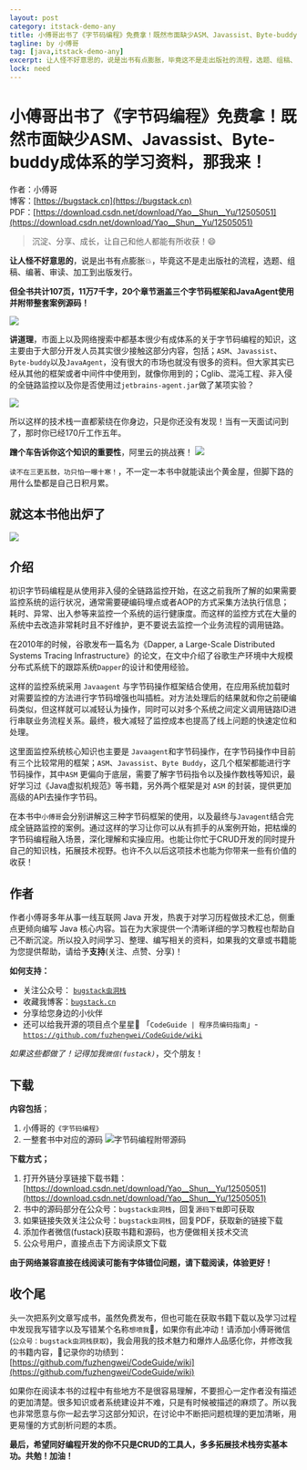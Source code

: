 ```yaml
---
layout: post
category: itstack-demo-any
title: 小傅哥出书了《字节码编程》免费拿！既然市面缺少ASM、Javassist、Byte-buddy成体系的学习资料，那我来！
tagline: by 小傅哥
tag: [java,itstack-demo-any]
excerpt: 让人怪不好意思的，说是出书有点膨胀，毕竟这不是走出版社的流程，选题、组稿、编著、审读、加工到出版发行。但全书共计107页，11万7千字，20个章节涵盖三个字节码框架和JavaAgent使用并附带整套案例源码！
lock: need
---
```


# 小傅哥出书了《字节码编程》免费拿！既然市面缺少ASM、Javassist、Byte-buddy成体系的学习资料，那我来！

作者：小傅哥
<br/>博客：[https://bugstack.cn](https://bugstack.cn)
<br/>PDF：[https://download.csdn.net/download/Yao__Shun__Yu/12505051](https://download.csdn.net/download/Yao__Shun__Yu/12505051)

> 沉淀、分享、成长，让自己和他人都能有所收获！😄

**让人怪不好意思的**，说是出书有点膨胀💥，毕竟这不是走出版社的流程，选题、组稿、编著、审读、加工到出版发行。

**但全书共计107页，11万7千字，20个章节涵盖三个字节码框架和JavaAgent使用并附带整套案例源码！**

![](https://bugstack.cn/assets/images/illustration/让人怪不好意思的.png)

**讲道理**，市面上以及网络搜索中都基本很少有成体系的关于字节码编程的知识，这主要由于大部分开发人员其实很少接触这部分内容，包括；`ASM`、`Javassist`、`Byte-buddy`以及`JavaAgent`，没有很大的市场也就没有很多的资料。但大家其实已经从其他的框架或者中间件中使用到，就像你用到的；Cglib、混沌工程、非入侵的全链路监控以及你是否使用过`jetbrains-agent.jar`做了某项实验？

![](https://bugstack.cn/assets/images/illustration/上号Idea.png)

所以这样的技术栈一直都萦绕在你身边，只是你还没有发现！当有一天面试问到了，那时你已经170斤工作五年。

**蹭个车告诉你这个知识的重要性**，阿里云的挑战赛！
![](https://bugstack.cn/assets/images/2020/itstack-demo-bytecode-0-3.png)

`读不在三更五鼓，功只怕一曝十寒！`，不一定一本书中就能读出个黄金屋，但脚下路的用什么垫都是自己日积月累。

## 就这本书他出炉了

![](https://bugstack.cn/assets/images/2020/itstack-demo-bytecode-0-2.png)

## 介绍

初识字节码编程是从使用非入侵的全链路监控开始，在这之前我所了解的如果需要监控系统的运行状况，通常需要硬编码埋点或者AOP的方式采集方法执行信息；耗时、异常、出入参等来监控一个系统的运行健康度。而这样的监控方式在大量的系统中去改造非常耗时且不好维护，更不要说去监控一个业务流程的调用链路。

在2010年的时候，谷歌发布一篇名为《Dapper, a Large-Scale Distributed Systems Tracing Infrastructure》的论文，在文中介绍了谷歌生产环境中大规模分布式系统下的跟踪系统`Dapper`的设计和使用经验。

这样的监控系统采用 `Javaagent` 与字节码操作框架结合使用，在应用系统加载时对需要监控的方法进行字节码增强也叫插桩。对方法处理后的结果就和你之前硬编码类似，但这样就可以减轻认为操作，同时可以对多个系统之间定义调用链路ID进行串联业务流程关系。最终，极大减轻了监控成本也提高了线上问题的快速定位和处理。

这里面监控系统核心知识也主要是 `Javaagent`和字节码操作，在字节码操作中目前有三个比较常用的框架；`ASM`、`Javassist`、`Byte Buddy`，这几个框架都能进行字节码操作，其中`ASM` 更偏向于底层，需要了解字节码指令以及操作数栈等知识，最好学习过《Java虚拟机规范》等书籍，另外两个框架是对 `ASM` 的封装，提供更加高级的API去操作字节码。

在本书中`小傅哥`会分别讲解这三种字节码框架的使用，以及最终与`Javagent`结合完成全链路监控的案例。通过这样的学习让你可以从有抓手的从案例开始，把枯燥的字节码编程融入场景，深化理解和实操应用。也能让你忙于CRUD开发的同时提升自己的知识栈，拓展技术视野。也许不久以后这项技术也能为你带来一些有价值的收获！

## 作者

作者小傅哥多年从事一线互联网 Java 开发，热衷于对学习历程做技术汇总，侧重点更倾向编写 Java 核心内容。旨在为大家提供一个清晰详细的学习教程也帮助自己不断沉淀。所以投入时间学习、整理、编写相关的资料，如果我的文章或书籍能为您提供帮助，请给予**支持**(关注、点赞、分享)！

**如何支持：**

- 关注公众号： [`bugstack虫洞栈`](https://bugstack.cn/assets/images/qrcode.png)
- 收藏我博客：[`bugstack.cn`](https://bugstack.cn/)
- 分享给您身边的小伙伴
- 还可以给我开源的项目点个星星🦍  「`CodeGuide | 程序员编码指南`」- [`https://github.com/fuzhengwei/CodeGuide/wiki`](https://github.com/fuzhengwei/CodeGuide/wiki)

*如果这些都做了！记得加我`微信(fustack)`*，交个朋友！

## 下载

**内容包括**；

1. 小傅哥的`《字节码编程》`
2. 一整套书中对应的源码
	![字节码编程附带源码](https://bugstack.cn/assets/images/2020/itstack-demo-bytecode-0-1.png)

**下载方式；**

1. 打开外链分享链接下载书籍： [https://download.csdn.net/download/Yao__Shun__Yu/12505051](https://download.csdn.net/download/Yao__Shun__Yu/12505051)
2. 书中的源码部分在公众号：`bugstack虫洞栈`，回复`源码下载`即可获取
3. 如果链接失效关注公众号：`bugstack虫洞栈`，回复PDF，获取新的链接下载
4. 添加作者微信(fustack)获取书籍和源码，也方便做相关技术交流
5. 公众号用户，直接点击下方阅读原文下载

**由于网络兼容直接在线阅读可能有字体错位问题，请下载阅读，体验更好！**

## 收个尾

头一次把系列文章写成书，虽然免费发布，但也可能在获取书籍下载以及学习过程中发现我写错字以及写错某个名称`想喷我`🤮，如果你有此冲动！请添加小傅哥微信(`公众号：bugstack虫洞栈获取`)，我会用我的技术魅力和爆炸人品感化你，并修改我的书籍内容，📝记录你的功绩到：[https://github.com/fuzhengwei/CodeGuide/wiki](https://github.com/fuzhengwei/CodeGuide/wiki)

如果你在阅读本书的过程中有些地方不是很容易理解，不要担心一定作者没有描述的更加清楚。很多知识或者系统建设并不难，只是有时候被描述的麻烦了。所以我也非常愿意与你一起去学习这部分知识，在讨论中不断把问题梳理的更加清晰，用更易懂的方式剖析问题的本质。

**最后，希望同好编程开发的你不只是CRUD的工具人，多多拓展技术栈夯实基本功。共勉！加油！**